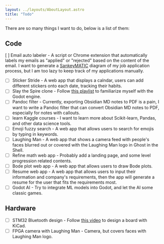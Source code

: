 ```yaml
---
layout: ../layouts/AboutLayout.astro
title: "Todo"
---
```


There are so many things I want to do, below is a list of them:

## Code

[ ] Email auto labeler - A script or Chrome extension that automatically labels my emails as "applied" or "rejected" based on the content of the email. I want to generate a [SankeyMATIC](https://sankeymatic.com/) diagram of my job application process, but I am too lazy to keep track of my applications manually.

- [ ] Sticker Stride - A web app that displays a calndar, users can add different stickers onto each date, tracking their habits.
- [ ] Slay the Spire clone - Follow [this playlist](https://www.youtube.com/playlist?list=PL6SABXRSlpH8CD71L7zye311cp9R4JazJ) to familiarize myself with the Godot engine.
- [ ] Pandoc filter - Currently, exporting Obsidian MD notes to PDF is a pain, I want to write a Pandoc filter that can convert Obsidian MD notes to PDF, especially for notes with callouts.
- [ ] learn Kaggle courses - I want to learn more about Scikit-learn, Pandas, and other data science tools.
- [ ] Emoji fuzzy search - A web app that allows users to search for emojis by typing in keywords.
- [ ] Laughing Man - A web app that shows a camera feed with people's faces blurred out or covered with the Laughing Man logo in Ghost in the Shell.
- [ ] Refine math web app - Probably add a landing page, and some level progression related contents.
- [ ] Bode plot web app - A web app that allows users to draw Bode plots.
- [ ] Resume web app - A web app that allows users to input their information and company's requirements, then the app will generate a resume for the user that fits the requirements most.
- [ ] Godot AI - Try to integrate ML models into Godot, and let the AI some classic games.

## Hardware

- [ ] STM32 Bluetooth design - Follow [this video](https://www.youtube.com/watch?v=nkHFoxe0mrU&ab_channel=Phil%E2%80%99sLab) to design a board with KiCad.
- [ ] FPGA camera with Laughing Man - Camera, but covers faces with Laughing Man logo.
